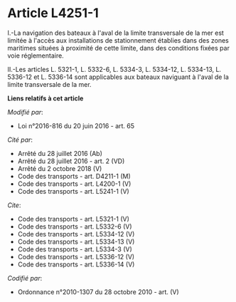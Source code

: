 # Article L4251-1

I.-La navigation des bateaux à l'aval de la limite transversale de la mer est limitée à l'accès aux installations de
stationnement établies dans des zones maritimes situées à proximité de cette limite, dans des conditions fixées par voie
réglementaire. 

II.-Les articles L. 5321-1, L. 5332-6, L. 5334-3, L. 5334-12, L. 5334-13, L. 5336-12 et L. 5336-14 sont applicables aux
bateaux naviguant à l'aval de la limite transversale de la mer.

**Liens relatifs à cet article**

_Modifié par_:

  - Loi n°2016-816 du 20 juin 2016 - art. 65

_Cité par_:

  - Arrêté du 28 juillet 2016 (Ab)
  - Arrêté du 28 juillet 2016 - art. 2 (VD)
  - Arrêté du 2 octobre 2018 (V)
  - Code des transports - art. D4211-1 (M)
  - Code des transports - art. L4200-1 (V)
  - Code des transports - art. L5241-1 (V)

_Cite_:

  - Code des transports - art. L5321-1 (V)
  - Code des transports - art. L5332-6 (V)
  - Code des transports - art. L5334-12 (V)
  - Code des transports - art. L5334-13 (V)
  - Code des transports - art. L5334-3 (V)
  - Code des transports - art. L5336-12 (V)
  - Code des transports - art. L5336-14 (V)

_Codifié par_:

  - Ordonnance n°2010-1307 du 28 octobre 2010 - art. (V)
